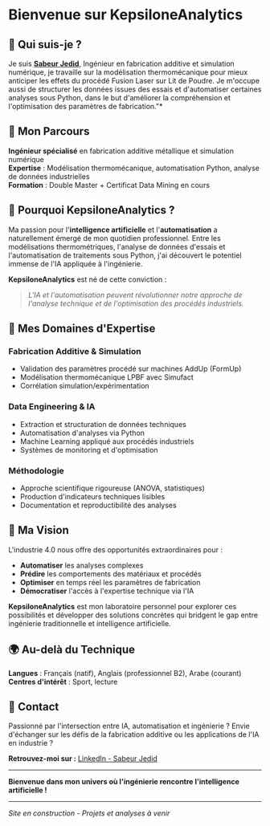 # Bienvenue sur KepsiloneAnalytics

## 👋 Qui suis-je ?

Je suis **[Sabeur Jedid](https://www.linkedin.com/in/jedid-sabeur/)**, Ingénieur en fabrication additive et simulation numérique, je travaille sur la modélisation thermomécanique pour mieux anticiper les effets du procédé Fusion Laser sur Lit de Poudre. Je m'occupe aussi de structurer les données issues des essais et d'automatiser certaines analyses sous Python, dans le but d'améliorer la compréhension et l'optimisation des paramètres de fabrication."*

## 🎯 Mon Parcours

**Ingénieur spécialisé** en fabrication additive métallique et simulation numérique  
**Expertise** : Modélisation thermomécanique, automatisation Python, analyse de données industrielles  
**Formation** : Double Master + Certificat Data Mining en cours



## 🚀 Pourquoi KepsiloneAnalytics ?

Ma passion pour l'**intelligence artificielle** et l'**automatisation** a naturellement émergé de mon quotidien professionnel. Entre les modélisations thermométriques, l'analyse de données d'essais et l'automatisation de traitements sous Python, j'ai découvert le potentiel immense de l'IA appliquée à l'ingénierie.

**KepsiloneAnalytics** est né de cette conviction : 

> *L'IA et l'automatisation peuvent révolutionner notre approche de l'analyse technique et de l'optimisation des procédés industriels.*

## 🧠 Mes Domaines d'Expertise

### Fabrication Additive & Simulation
- Validation des paramètres procédé sur machines AddUp (FormUp)
- Modélisation thermomécanique LPBF avec Simufact
- Corrélation simulation/expérimentation

### Data Engineering & IA
- Extraction et structuration de données techniques
- Automatisation d'analyses via Python
- Machine Learning appliqué aux procédés industriels
- Systèmes de monitoring et d'optimisation

### Méthodologie
- Approche scientifique rigoureuse (ANOVA, statistiques)
- Production d'indicateurs techniques lisibles
- Documentation et reproductibilité des analyses

## 🎯 Ma Vision

L'industrie 4.0 nous offre des opportunités extraordinaires pour :
- **Automatiser** les analyses complexes
- **Prédire** les comportements des matériaux et procédés
- **Optimiser** en temps réel les paramètres de fabrication
- **Démocratiser** l'accès à l'expertise technique via l'IA

**KepsiloneAnalytics** est mon laboratoire personnel pour explorer ces possibilités et développer des solutions concrètes qui bridgent le gap entre ingénierie traditionnelle et intelligence artificielle.

## 🌍 Au-delà du Technique

**Langues** : Français (natif), Anglais (professionnel B2), Arabe (courant)  
**Centres d'intérêt** : Sport, lecture

## 🤝 Contact

Passionné par l'intersection entre IA, automatisation et ingénierie ? Envie d'échanger sur les défis de la fabrication additive ou les applications de l'IA en industrie ?

**Retrouvez-moi sur :** [LinkedIn - Sabeur Jedid](https://www.linkedin.com/in/jedid-sabeur/)  


---

**Bienvenue dans mon univers où l'ingénierie rencontre l'intelligence artificielle !**

---

*Site en construction - Projets et analyses à venir*
